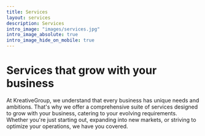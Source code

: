 ```yaml
---
title: Services
layout: services
description: Services
intro_image: "images/services.jpg"
intro_image_absolute: true
intro_image_hide_on_mobile: true
---
```


# Services that grow with your business

At KreativeGroup, we understand that every business has unique needs and ambitions. That's why we offer a comprehensive suite of services designed to grow with your business, catering to your evolving requirements. Whether you're just starting out, expanding into new markets, or striving to optimize your operations, we have you covered.
